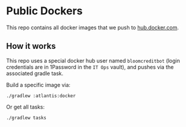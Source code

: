# Public Dockers

This repo contains all docker images that we push to [hub.docker.com].

## How it works

This repo uses a special docker hub user named `bloomcreditbot` 
(login credentials are in 1Password in the `IT Ops` vault), and
pushes via the associated gradle task.

 Build a specific image via:
 ```
./gradlew :atlantis:docker
```
Or get all tasks:
```
./gradlew tasks
```

[hub.docker.com]: https://hub.docker.com/

